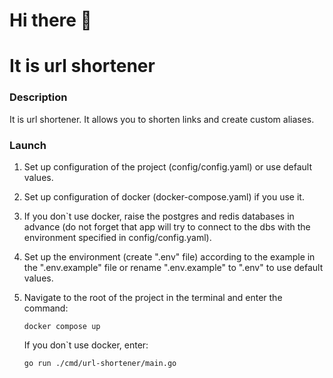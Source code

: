 <h1>Hi there 👋</h1>
<h1>It is url shortener</h1>

### Description

It is url shortener. It allows you to shorten links and create custom aliases.

### Launch
   
1) Set up configuration of the project (config/config.yaml) or use default values.

2) Set up configuration of docker (docker-compose.yaml) if you use it.

3) If you don`t use docker, raise the postgres and redis databases in advance (do not forget that app will try to connect to the dbs with the environment specified in config/config.yaml).
  
4) Set up the environment (create ".env" file) according to the example in the ".env.example" file or rename ".env.example" to ".env" to use default values.

5) Navigate to the root of the project in the terminal and enter the command:

    ```shell
    docker compose up
    ```
    
    If you don`t use docker, enter:

    ```shell
    go run ./cmd/url-shortener/main.go
    ```